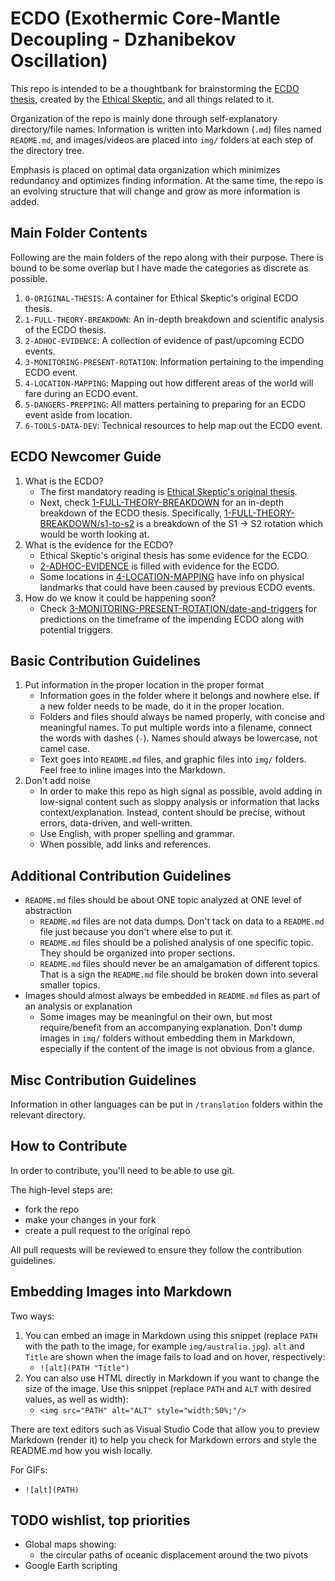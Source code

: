 # ECDO (Exothermic Core-Mantle Decoupling - Dzhanibekov Oscillation)

This repo is intended to be a thoughtbank for brainstorming the [ECDO thesis](https://theethicalskeptic.com/2024/05/23/master-exothermic-core-mantle-decoupling-dzhanibekov-oscillation-theory/), created by the [Ethical Skeptic](https://theethicalskeptic.com/), and all things related to it.

Organization of the repo is mainly done through self-explanatory directory/file names. Information is written into Markdown (`.md`) files named `README.md`, and images/videos are placed into `img/` folders at each step of the directory tree.

Emphasis is placed on optimal data organization which minimizes redundancy and optimizes finding information. At the same time, the repo is an evolving structure that will change and grow as more information is added.

## Main Folder Contents

Following are the main folders of the repo along with their purpose. There is bound to be some overlap but I have made the categories as discrete as possible.

1. `0-ORIGINAL-THESIS`: A container for Ethical Skeptic's original ECDO thesis.
2. `1-FULL-THEORY-BREAKDOWN`: An in-depth breakdown and scientific analysis of the ECDO thesis.
3. `2-ADHOC-EVIDENCE`: A collection of evidence of past/upcoming ECDO events.
4. `3-MONITORING-PRESENT-ROTATION`: Information pertaining to the impending ECDO event.
5. `4-LOCATION-MAPPING`: Mapping out how different areas of the world will fare during an ECDO event.
6. `5-DANGERS-PREPPING`: All matters pertaining to preparing for an ECDO event aside from location.
7. `6-TOOLS-DATA-DEV`: Technical resources to help map out the ECDO event.

## ECDO Newcomer Guide

1. What is the ECDO?
	- The first mandatory reading is [Ethical Skeptic's original thesis](https://github.com/sovrynn/ecdo/tree/master/0-ORIGINAL-THESIS).
	- Next, check [1-FULL-THEORY-BREAKDOWN](https://github.com/sovrynn/ecdo/tree/master/1-FULL-THESIS-BREAKDOWN) for an in-depth breakdown of the ECDO thesis. Specifically, [1-FULL-THEORY-BREAKDOWN/s1-to-s2](https://github.com/sovrynn/ecdo/tree/master/1-FULL-THESIS-BREAKDOWN/s1-to-s2) is a breakdown of the S1 -> S2 rotation which would be worth looking at.
2. What is the evidence for the ECDO?
	- Ethical Skeptic's original thesis has some evidence for the ECDO.
	- [2-ADHOC-EVIDENCE](https://github.com/sovrynn/ecdo/tree/master/2-ADHOC-EVIDENCE) is filled with evidence for the ECDO.
	- Some locations in [4-LOCATION-MAPPING](https://github.com/sovrynn/ecdo/tree/master/4-LOCATION-MAPPING) have info on physical landmarks that could have been caused by previous ECDO events.
3. How do we know it could be happening soon?
	- Check [3-MONITORING-PRESENT-ROTATION/date-and-triggers](https://github.com/sovrynn/ecdo/tree/master/3-MONITORING-PRESENT-ROTATION/date-and-triggers) for predictions on the timeframe of the impending ECDO along with potential triggers.

## Basic Contribution Guidelines

1. Put information in the proper location in the proper format
	- Information goes in the folder where it belongs and nowhere else. If a new folder needs to be made, do it in the proper location.
	- Folders and files should always be named properly, with concise and meaningful names. To put multiple words into a filename, connect the words with dashes (`-`). Names should always be lowercase, not camel case.
	- Text goes into `README.md` files, and graphic files into `img/` folders. Feel free to inline images into the Markdown.
2. Don't add noise
	- In order to make this repo as high signal as possible, avoid adding in low-signal content such as sloppy analysis or information that lacks context/explanation. Instead, content should be precise, without errors, data-driven, and well-written.
	- Use English, with proper spelling and grammar.
	- When possible, add links and references.

## Additional Contribution Guidelines

- `README.md` files should be about ONE topic analyzed at ONE level of abstraction
	- `README.md` files are not data dumps. Don't tack on data to a `README.md` file just because you don't where else to put it.
	- `README.md` files should be a polished analysis of one specific topic. They should be organized into proper sections.
	- `README.md` files should never be an amalgamation of different topics. That is a sign the `README.md` file should be broken down into several smaller topics.
- Images should almost always be embedded in `README.md` files as part of an analysis or explanation
	- Some images may be meaningful on their own, but most require/benefit from an accompanying explanation. Don't dump images in `img/` folders without embedding them in Markdown, especially if the content of the image is not obvious from a glance.

## Misc Contribution Guidelines

Information in other languages can be put in `/translation` folders within the relevant directory.

## How to Contribute

In order to contribute, you'll need to be able to use git.

The high-level steps are:
- fork the repo
- make your changes in your fork
- create a pull request to the original repo

All pull requests will be reviewed to ensure they follow the contribution guidelines.

## Embedding Images into Markdown

Two ways:
1. You can embed an image in Markdown using this snippet (replace `PATH` with the path to the image, for example `img/australia.jpg`). `alt` and `Title` are shown when the image fails to load and on hover, respectively:
	- `![alt](PATH "Title")`
2. You can also use HTML directly in Markdown if you want to change the size of the image. Use this snippet (replace `PATH` and `ALT` with desired values, as well as width):
	- `<img src="PATH" alt="ALT" style="width:50%;"/>`

There are text editors such as Visual Studio Code that allow you to preview Markdown (render it) to help you check for Markdown errors and style the README.md how you wish locally.

For GIFs:
- `![alt](PATH)`

## TODO wishlist, top priorities

- Global maps showing:
	- the circular paths of oceanic displacement around the two pivots
- Google Earth scripting

